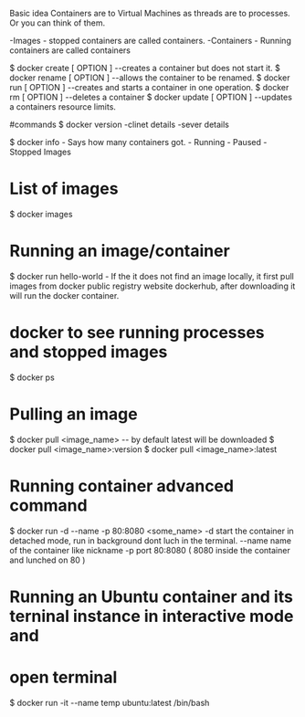 Basic idea
Containers are to Virtual Machines as threads are to processes. Or you can think of them.

-Images - stopped containers are called containers.
-Containers - Running containers are called containers 


$ docker create  [ OPTION ] --creates a container but does not start it.
$ docker rename  [ OPTION ] --allows the container to be renamed.
$ docker run     [ OPTION ] --creates and starts a container in one operation.
$ docker rm      [ OPTION ] --deletes a container
$ docker update  [ OPTION ] --updates a containers resource limits.


#commands
$ docker version
	-clinet details
	-sever details

$ docker info
	- Says how many containers got.
	- Running
	- Paused 
	- Stopped 
	Images

# List of images
$ docker images 

# Running an image/container
$ docker run hello-world
	- If the it does not find an image locally, it first pull images from docker 
	  public registry website dockerhub, after downloading it will run the docker container.

# docker to see running processes and stopped images
$ docker ps

# Pulling an image
$ docker pull <image_name> -- by default latest will be downloaded
$ docker pull <image_name>:version
$ docker pull <image_name>:latest

# Running container advanced command 
$ docker run -d --name -p 80:8080 <some_name>
	-d start the container in detached mode, run in background dont luch in the terminal.
	--name name of the container like nickname
	-p port 80:8080 ( 8080 inside the container and lunched on 80 )

# Running an Ubuntu container and its terninal instance in interactive mode and 
# open terminal 
$ docker run -it --name temp ubuntu:latest /bin/bash


